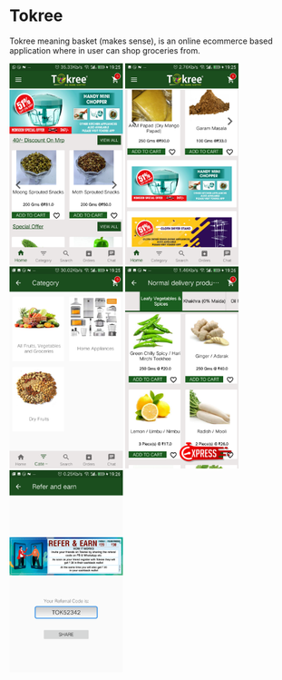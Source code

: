 # Tokree
Tokree meaning basket (makes sense), is an online ecommerce based application where in user can shop groceries from.



<img src="Screenshot_20190919-192529.png" width=200> <img src="Screenshot_20190919-192544.png" width=200>
<img src="Screenshot_20190919-192549.png" width=200> <img src="Screenshot_20190919-192602.png" width=200>
<img src="Screenshot_20190919-192619.png" width=200>


